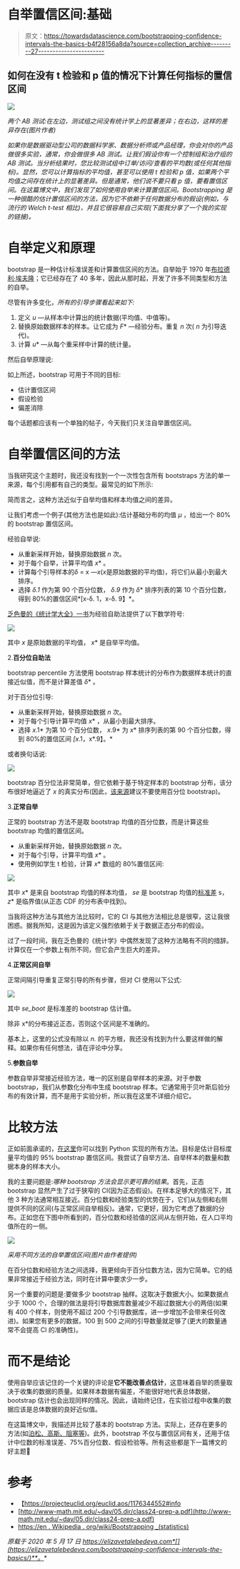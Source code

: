 # 自举置信区间:基础

> 原文：<https://towardsdatascience.com/bootstrapping-confidence-intervals-the-basics-b4f28156a8da?source=collection_archive---------27----------------------->

## 如何在没有 t 检验和 p 值的情况下计算任何指标的置信区间

![](img/0c00ef89129b2c02fa39e34e52005449.png)

*两个 AB 测试:在左边，测试组之间没有统计学上的显著差异；在右边，这样的差异存在(图片作者)*

*如果你是数据驱动型公司的数据科学家、数据分析师或产品经理，你会对你的产品做很多实验，通常，你会做很多 AB 测试。让我们假设你有一个控制组和治疗组的 AB 测试。当分析结果时，您比较测试组中订单/访问/查看的平均数(或任何其他指标)。显然，您可以计算指标的平均值，甚至可以使用 t 检验和 p 值，如果两个平均值之间存在统计上的显著差异。但是通常，他们说不要只看 p 值，要看置信区间。在这篇博文中，我们发现了如何使用自举来计算置信区间。Bootstrapping 是一种很酷的估计置信区间的方法，因为它不依赖于任何数据分布的假设(例如，与流行的 Welch t-test 相比)，并且它很容易自己实现(下面我分享了一个我的实现的链接)。*

# 自举定义和原理

bootstrap 是一种估计标准误差和计算置信区间的方法。自举始于 1970 年[布拉德利·埃夫隆](https://projecteuclid.org/euclid.aos/1176344552#info)；它已经存在了 40 多年，因此从那时起，开发了许多不同类型和方法的自举。

尽管有许多变化，*所有的引导步骤看起来如下:*

1.  定义 *u* —从样本中计算出的统计数据(平均值、中值等)。
2.  替换原始数据样本的样本。让它成为 *F** —经验分布。重复 *n* 次( *n* 为引导迭代)。
3.  计算 *u** —从每个重采样中计算的统计量。

然后自举原理说:

如上所述，bootstrap 可用于不同的目标:

*   估计置信区间
*   假设检验
*   偏差消除

每个话题都应该有一个单独的帖子，今天我们只关注自举置信区间。

# 自举置信区间的方法

当我研究这个主题时，我还没有找到一个一次性包含所有 bootstraps 方法的单一来源，每个引用都有自己的类型。最常见的如下所示:

简而言之，这种方法近似于自举均值和样本均值之间的差异。

让我们考虑一个例子(其他方法也是如此):估计基础分布的均值 *μ* ，给出一个 80%的 bootstrap 置信区间。

经验自举说:

*   从重新采样开始，替换原始数据 *n* 次。
*   对于每个自举，计算平均值 *x** 。
*   计算每个引导样本的*δ* = x *—x*(*x*是原始数据的平均值)，将它们从最小到最大排序。
*   选择 *δ.1* 作为第 90 个百分位数， *δ.9* 作为 *δ** 排序列表的第 10 个百分位数，得到 80%的置信区间*[x-δ. 1，x-δ. 9】*。

[乏色曼的《统计学大全》一书](https://link.springer.com/book/10.1007/978-0-387-21736-9)为经验自助法提供了以下数学符号:

![](img/0563b811a0df7fce60e649aaa43f0685.png)

其中 *x* 是原始数据的平均值， *x** 是自举平均值。

2.**百分位自助法**

bootstrap percentile 方法使用 bootstrap 样本统计的分布作为数据样本统计的直接近似值，而不是计算差值 *δ** 。

对于百分位引导:

*   从重新采样开始，替换原始数据 *n* 次。
*   对于每个引导计算平均值 *x** ，从最小到最大排序。
*   选择 *x*.1* 为第 10 个百分位数， *x*.9* 为 *x** 排序列表的第 90 个百分位数，得到 80%的置信区间 *[x*.1，x*.9】。*

或者换句话说:

![](img/a089d756085ac9fef7ba20c578b11c51.png)

bootstrap 百分位法非常简单，但它依赖于基于特定样本的 bootstrap 分布，该分布很好地逼近了 *x* 的真实分布(因此，[该来源](http://www-math.mit.edu/~dav/05.dir/class24-prep-a.pdf)建议不要使用百分位 bootstrap)。

3.**正常自举**

正常的 bootstrap 方法不是取 bootstrap 均值的百分位数，而是计算这些 bootstrap 均值的置信区间。

*   从重新采样开始，替换原始数据 *n* 次。
*   对于每个引导，计算平均值 *x** 。
*   使用例如学生 t 检验，计算 *x** 数组的 80%置信区间:

![](img/5bbe7fbf1207cd978d1086b1cc33f73e.png)

其中 *x** 是来自 bootstrap 均值的样本均值， *se* 是 bootstrap 均值的[标准差](https://en.wikipedia.org/wiki/Standard_error_of_the_mean) s， *z** 是临界值(从正态 CDF 的分布表中找到)。

当我将这种方法与其他方法比较时，它的 CI 与其他方法相比总是很窄，这让我很困惑。据我所知，这是因为该定义强烈依赖于关于数据正态分布的假设。

过了一段时间，我在乏色曼的《统计学》中偶然发现了这种方法略有不同的措辞。计算仅在一个参数上有所不同，但它会产生巨大的差异。

4.**正常区间自举**

正常间隔引导重复正常引导的所有步骤，但对 CI 使用以下公式:

![](img/7d0bbed03d69721aecc9617e890cee38.png)

其中 *se_boot* 是标准差的 bootstrap 估计值。

除非 x*的分布接近正态，否则这个区间是不准确的。

基本上，这里的公式没有除以 *n.* 的平方根，我还没有找到为什么要这样做的解释。如果你有任何想法，请在评论中分享。

5.**参数自举**

参数自举非常接近经验方法，唯一的区别是自举样本的来源。对于参数 bootstrap，我们从参数化分布中生成 bootstrap 样本。它通常用于贝叶斯后验分布的有效计算，而不是用于实验分析，所以我在这里不详细介绍它。

# 比较方法

正如前面承诺的，[在这里](https://github.com/LizaLebedeva/bootstrap-experiments)你可以找到 Python 实现的所有方法。目标是估计目标度量平均值的 95% bootstrap 置信区间。我尝试了自举方法、自举样本的数量和数据本身的样本大小。

我的主要问题是:*哪种 bootstrap 方法会显示更可靠的结果*。首先，正态 bootstrap 显然产生了过于狭窄的 CI(因为正态假设)。在样本足够大的情况下，其他 3 种方法通常相互接近。百分位数和经验类型的优势在于，它们从左侧和右侧提供不同的区间(与正常区间自举相反)。通常，它更好，因为它考虑了数据的分布。正如您在下图中所看到的，百分位数和经验值的区间从左侧开始，在人口平均值所在的一侧。

![](img/8517457d8b7a567733ae00b527196811.png)

*采用不同方法的自举置信区间(图片由作者提供)*

在百分位数和经验方法之间选择，我更倾向于百分位数方法，因为它简单。它的结果非常接近于经验方法，同时在计算中要求少一步。

另一个重要的问题是:要做多少 bootstrap 抽样。这取决于数据大小。如果数据点少于 1000 个，合理的做法是将引导数据库数量减少不超过数据大小的两倍(如果有 400 个样本，则使用不超过 200 个引导数据库，进一步增加不会带来任何改进)。如果您有更多的数据，100 到 500 之间的引导数量就足够了(更大的数量通常不会提高 CI 的准确性)。

# 而不是结论

使用自举应该记住的一个关键的评论是**它不能改善点估计**，这意味着自举的质量取决于收集的数据的质量。如果样本数据有偏差，不能很好地代表总体数据，bootstrap 估计也会出现同样的情况。因此，请始终记住，在实验过程中收集的数据应该是总体数据的良好近似值。

在这篇博文中，我描述并比较了基本的 bootstrap 方法。实际上，还存在更多的方法(如[泊松、高斯、阻塞等](https://en.wikipedia.org/wiki/Bootstrapping_(statistics)))。此外，bootstrap 不仅与置信区间有关，还用于估计中位数的标准误差、75%百分位数、假设检验等。所有这些都是下一篇博文的好主题🙂

# 参考

*   【https://projecteuclid.org/euclid.aos/1176344552#info 
*   [http://www-math.mit.edu/~dav/05.dir/class24-prep-a.pdf](http://www-math.mit.edu/~dav/05.dir/class24-prep-a.pdf)
*   [https://en . Wikipedia . org/wiki/Bootstrapping _(statistics)](https://en.wikipedia.org/wiki/Bootstrapping_(statistics))

*原载于 2020 年 5 月 17 日 https://elizavetalebedeva.com*[](https://elizavetalebedeva.com/bootstrapping-confidence-intervals-the-basics/)**。**